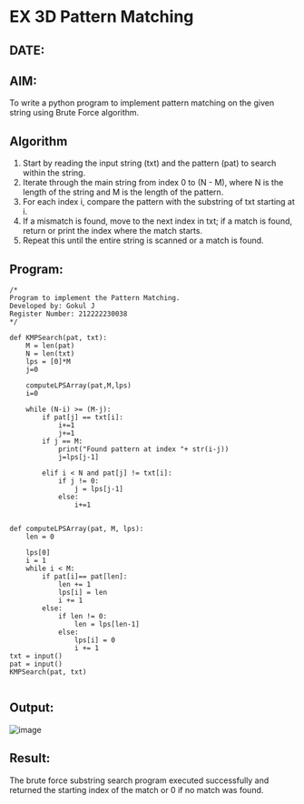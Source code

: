 # EX 3D Pattern Matching
## DATE:
## AIM:
To write a python program to implement pattern matching on the given string using Brute Force algorithm.



## Algorithm
1. Start by reading the input string (txt) and the pattern (pat) to search within the string.
2. Iterate through the main string from index 0 to (N - M), where N is the length of the string and M is the length of the pattern.
3. For each index i, compare the pattern with the substring of txt starting at i.
4. If a mismatch is found, move to the next index in txt; if a match is found, return or print the index where the match starts. 
5. Repeat this until the entire string is scanned or a match is found.  

## Program:
```
/*
Program to implement the Pattern Matching.
Developed by: Gokul J 
Register Number: 212222230038  
*/

def KMPSearch(pat, txt):
    M = len(pat)
    N = len(txt)
    lps = [0]*M
    j=0
    
    computeLPSArray(pat,M,lps)
    i=0
    
    while (N-i) >= (M-j):
        if pat[j] == txt[i]:
            i+=1
            j+=1
        if j == M:
            print("Found pattern at index "+ str(i-j))
            j=lps[j-1]
        
        elif i < N and pat[j] != txt[i]:
            if j != 0:
                j = lps[j-1]
            else:
                i+=1
            
    
def computeLPSArray(pat, M, lps):
    len = 0 
 
    lps[0] 
    i = 1
    while i < M:
        if pat[i]== pat[len]:
            len += 1
            lps[i] = len
            i += 1
        else:
            if len != 0:
                len = lps[len-1]
            else:
                lps[i] = 0
                i += 1
txt = input()                      
pat = input()
KMPSearch(pat, txt)


```

## Output:
![image](https://github.com/user-attachments/assets/213030bc-8bd4-479d-b3b0-d27a1197c946)



## Result:
The brute force substring search program executed successfully and returned the starting index of the match or 0 if no match was found.
